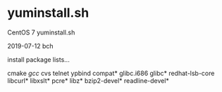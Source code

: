 # yuminstall.sh
CentOS 7 yuminstall.sh

2019-07-12 bch


install package lists...

cmake 
*gcc* 
cvs 
telnet 
ypbind 
compat*
glibc.i686 
glibc*
redhat-lsb-core 
libcurl* 
libxslt*
pcre*
libz* 
bzip2-devel* 
readline-devel*
